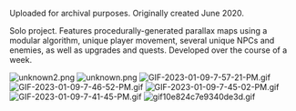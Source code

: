 
Uploaded for archival purposes. Originally created June 2020. 

Solo project. Features procedurally-generated parallax maps using a modular algorithm, unique player movement, several unique NPCs and enemies, as well as upgrades and quests. Developed over the course of a week.

![unknown2.png](https://s9.gifyu.com/images/unknown2.png)
![unknown.png](https://s9.gifyu.com/images/unknown.png)
![GIF-2023-01-09-7-57-21-PM.gif](https://s9.gifyu.com/images/GIF-2023-01-09-7-57-21-PM.gif)
![GIF-2023-01-09-7-46-52-PM.gif](https://s9.gifyu.com/images/GIF-2023-01-09-7-46-52-PM.gif)
![GIF-2023-01-09-7-45-02-PM.gif](https://s9.gifyu.com/images/GIF-2023-01-09-7-45-02-PM.gif)
![GIF-2023-01-09-7-41-45-PM.gif](https://s9.gifyu.com/images/GIF-2023-01-09-7-41-45-PM.gif)
![gif10e824c7e9340de3d.gif](https://s3.gifyu.com/images/gif10e824c7e9340de3d.gif)
